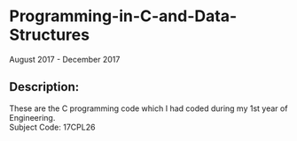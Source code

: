 # Programming-in-C-and-Data-Structures
August 2017 - December 2017

## Description:
These are the C programming code which I had coded during my 1st year of Engineering.   
Subject Code: 17CPL26
